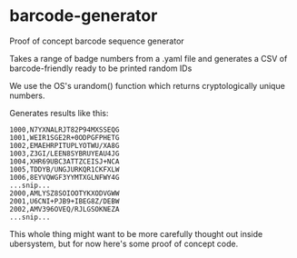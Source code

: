 # barcode-generator
Proof of concept barcode sequence generator

Takes a range of badge numbers from a .yaml file and generates a CSV of barcode-friendly ready to be printed random IDs

We use the OS's urandom() function which returns cryptologically unique numbers.

Generates results like this:

```
1000,N7YXNALRJT82P94MXSSEQG
1001,WEIR1SGE2R+0ODPGFPHETG
1002,EMAEHRPITUPLYOTWU/XA8G
1003,Z3GI/LEEN8SYBRUYEAU4JG
1004,XHR69UBC3ATTZCEISJ+NCA
1005,TDDYB/UNGJURKQR1CKFXLW
1006,8EYVQWGF3YYMTXGLNFWY4G
...snip...
2000,AMLYSZ8SOIOOTYKXODVGWW
2001,U6CNI+PJB9+IBEG8Z/DEBW
2002,AMV396OVEQ/RJLGSOKNEZA
...snip...
```

This whole thing might want to be more carefully thought out inside ubersystem, but for now here's some proof of concept code.
